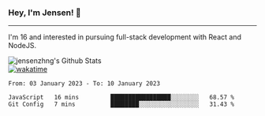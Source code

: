 ### Hey, I'm Jensen! 👋

---

I'm 16 and interested in pursuing full-stack development with React and NodeJS.

![jensenzhng's Github Stats](https://github-readme-stats.vercel.app/api?username=jensenzhng&theme=dark&show_icons=true&count_private=true)
<br />
[![wakatime](https://wakatime.com/badge/user/cbfc263d-3611-4e36-8278-8fad45fe3f62.svg)](https://wakatime.com/@cbfc263d-3611-4e36-8278-8fad45fe3f62)

<!--START_SECTION:waka-->

```text
From: 03 January 2023 - To: 10 January 2023

JavaScript   16 mins         █████████████████░░░░░░░░   68.57 %
Git Config   7 mins          ████████░░░░░░░░░░░░░░░░░   31.43 %
```

<!--END_SECTION:waka-->
